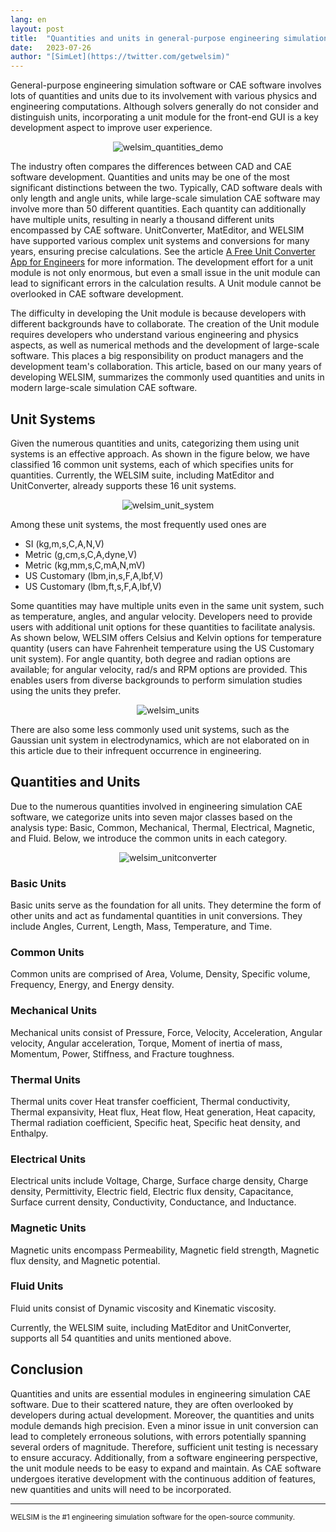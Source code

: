 ```yaml
---
lang: en
layout: post
title:  "Quantities and units in general-purpose engineering simulation software"
date:   2023-07-26
author: "[SimLet](https://twitter.com/getwelsim)"
---
```


General-purpose engineering simulation software or CAE software involves lots of quantities and units due to its involvement with various physics and engineering computations. Although solvers generally do not consider and distinguish units, incorporating a unit module for the front-end GUI is a key development aspect to improve user experience.

<p align="center">
  <img src="\assets\blog\20230726\welsim_quantities_demo.png" alt="welsim_quantities_demo" />
</p>

The industry often compares the differences between CAD and CAE software development. Quantities and units may be one of the most significant distinctions between the two. Typically, CAD software deals with only length and angle units, while large-scale simulation CAE software may involve more than 50 different quantities. Each quantity can additionally have multiple units, resulting in nearly a thousand different units encompassed by CAE software. UnitConverter, MatEditor, and WELSIM have supported various complex unit systems and conversions for many years, ensuring precise calculations. See the article [A Free Unit Converter App for Engineers](https://welsim.com/2019/06/17/a-free-unit-converter-app-for-engineers.html) for more information. The development effort for a unit module is not only enormous, but even a small issue in the unit module can lead to significant errors in the calculation results. A Unit module cannot be overlooked in CAE software development.


The difficulty in developing the Unit module is because developers with different backgrounds have to collaborate. The creation of the Unit module requires developers who understand various engineering and physics aspects, as well as numerical methods and the development of large-scale software. This places a big responsibility on product managers and the development team's collaboration. This article, based on our many years of developing WELSIM, summarizes the commonly used quantities and units in modern large-scale simulation CAE software.


## Unit Systems

Given the numerous quantities and units, categorizing them using unit systems is an effective approach. As shown in the figure below, we have classified 16 common unit systems, each of which specifies units for quantities. Currently, the WELSIM suite, including MatEditor and UnitConverter, already supports these 16 unit systems.

<p align="center">
  <img src="\assets\blog\20230726\welsim_unit_system.png" alt="welsim_unit_system" />
</p>

Among these unit systems, the most frequently used ones are
* SI (kg,m,s,C,A,N,V)
* Metric (g,cm,s,C,A,dyne,V)
* Metric (kg,mm,s,C,mA,N,mV)
* US Customary (lbm,in,s,F,A,lbf,V)
* US Customary (lbm,ft,s,F,A,lbf,V)

Some quantities may have multiple units even in the same unit system, such as temperature, angles, and angular velocity. Developers need to provide users with additional unit options for these quantities to facilitate analysis. As shown below, WELSIM offers Celsius and Kelvin options for temperature quantity (users can have Fahrenheit temperature using the US Customary unit system). For angle quantity, both degree and radian options are available; for angular velocity, rad/s and RPM options are provided. This enables users from diverse backgrounds to perform simulation studies using the units they prefer.

<p align="center">
  <img src="\assets\blog\20230726\welsim_units.png" alt="welsim_units" />
</p>

There are also some less commonly used unit systems, such as the Gaussian unit system in electrodynamics, which are not elaborated on in this article due to their infrequent occurrence in engineering.


## Quantities and Units

Due to the numerous quantities involved in engineering simulation CAE software, we categorize units into seven major classes based on the analysis type: Basic, Common, Mechanical, Thermal, Electrical, Magnetic, and Fluid. Below, we introduce the common units in each category.

<p align="center">
  <img src="\assets\blog\20230726\welsim_unitconverter.png" alt="welsim_unitconverter" />
</p>

### Basic Units
Basic units serve as the foundation for all units. They determine the form of other units and act as fundamental quantities in unit conversions. They include Angles, Current, Length, Mass, Temperature, and Time.

### Common Units
Common units are comprised of Area, Volume, Density, Specific volume, Frequency, Energy, and Energy density.

### Mechanical Units
Mechanical units consist of Pressure, Force, Velocity, Acceleration, Angular velocity, Angular acceleration, Torque, Moment of inertia of mass, Momentum, Power, Stiffness, and Fracture toughness.

### Thermal Units
Thermal units cover Heat transfer coefficient, Thermal conductivity, Thermal expansivity, Heat flux, Heat flow, Heat generation, Heat capacity, Thermal radiation coefficient, Specific heat, Specific heat density, and Enthalpy.

### Electrical Units
Electrical units include Voltage, Charge, Surface charge density, Charge density, Permittivity, Electric field, Electric flux density, Capacitance, Surface current density, Conductivity, Conductance, and Inductance.

### Magnetic Units
Magnetic units encompass Permeability, Magnetic field strength, Magnetic flux density, and Magnetic potential.

### Fluid Units
Fluid units consist of Dynamic viscosity and Kinematic viscosity.

Currently, the WELSIM suite, including MatEditor and UnitConverter, supports all 54 quantities and units mentioned above.


## Conclusion

Quantities and units are essential modules in engineering simulation CAE software. Due to their scattered nature, they are often overlooked by developers during actual development. Moreover, the quantities and units module demands high precision. Even a minor issue in unit conversion can lead to completely erroneous solutions, with errors potentially spanning several orders of magnitude. Therefore, sufficient unit testing is necessary to ensure accuracy. Additionally, from a software engineering perspective, the unit module needs to be easy to expand and maintain. As CAE software undergoes iterative development with the continuous addition of features, new quantities and units will need to be incorporated.

---

<small>
WELSIM is the #1 engineering simulation software for the open-source community.
</small>
